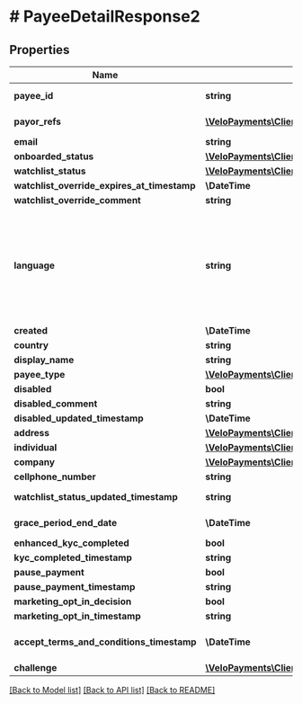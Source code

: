# # PayeeDetailResponse2

## Properties

Name | Type | Description | Notes
------------ | ------------- | ------------- | -------------
**payee_id** | **string** |  | [optional] [readonly]
**payor_refs** | [**\VeloPayments\Client\Model\PayeePayorRef[]**](PayeePayorRef.md) |  | [optional] [readonly]
**email** | **string** |  | [optional]
**onboarded_status** | [**\VeloPayments\Client\Model\OnboardedStatus**](OnboardedStatus.md) |  | [optional]
**watchlist_status** | [**\VeloPayments\Client\Model\WatchlistStatus2**](WatchlistStatus2.md) |  | [optional]
**watchlist_override_expires_at_timestamp** | **\DateTime** |  | [optional]
**watchlist_override_comment** | **string** |  | [optional]
**language** | **string** | An IETF BCP 47 language code which has been configured for use within this Velo environment.&lt;BR&gt; See the /v1/supportedLanguages endpoint to list the available codes for an environment. | [optional]
**created** | **\DateTime** |  | [optional]
**country** | **string** |  | [optional]
**display_name** | **string** |  | [optional]
**payee_type** | [**\VeloPayments\Client\Model\PayeeType2**](PayeeType2.md) |  | [optional]
**disabled** | **bool** |  | [optional]
**disabled_comment** | **string** |  | [optional]
**disabled_updated_timestamp** | **\DateTime** |  | [optional]
**address** | [**\VeloPayments\Client\Model\PayeeAddress2**](PayeeAddress2.md) |  | [optional]
**individual** | [**\VeloPayments\Client\Model\Individual2**](Individual2.md) |  | [optional]
**company** | [**\VeloPayments\Client\Model\Company2**](Company2.md) |  | [optional]
**cellphone_number** | **string** |  | [optional]
**watchlist_status_updated_timestamp** | **string** |  | [optional] [readonly]
**grace_period_end_date** | **\DateTime** |  | [optional] [readonly]
**enhanced_kyc_completed** | **bool** |  | [optional]
**kyc_completed_timestamp** | **string** |  | [optional]
**pause_payment** | **bool** |  | [optional]
**pause_payment_timestamp** | **string** |  | [optional]
**marketing_opt_in_decision** | **bool** |  | [optional]
**marketing_opt_in_timestamp** | **string** |  | [optional]
**accept_terms_and_conditions_timestamp** | **\DateTime** | The timestamp when the payee last accepted T&amp;Cs | [optional] [readonly]
**challenge** | [**\VeloPayments\Client\Model\Challenge2**](Challenge2.md) |  | [optional]

[[Back to Model list]](../../README.md#models) [[Back to API list]](../../README.md#endpoints) [[Back to README]](../../README.md)
